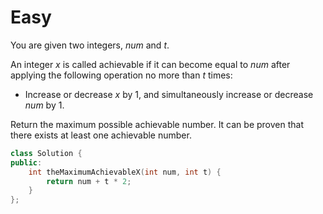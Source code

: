 # Easy

You are given two integers, $num$ and $t$.

An integer $x$ is called achievable if it can become equal to $num$ after applying the following operation no more than $t$ times:

- Increase or decrease $x$ by $1$, and simultaneously increase or decrease $num$ by $1$.

Return the maximum possible achievable number. It can be proven that there exists at least one achievable number.

```cpp
class Solution {
public:
    int theMaximumAchievableX(int num, int t) {
        return num + t * 2;
    }
};
```
